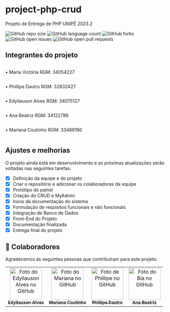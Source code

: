# project-php-crud

Projeto de Entrega de PHP UNIPÊ 2023.2

![GitHub repo size](https://img.shields.io/github/repo-size/victoriaflb/project-php-crud?style=for-the-badge)
![GitHub language count](https://img.shields.io/github/languages/count/victoriaflb/project-php-crud?style=for-the-badge)
![GitHub forks](https://img.shields.io/github/forks/victoriaflb/project-php-crud?style=for-the-badge)
![GitHub open issues](https://img.shields.io/github/issues/victoriaflb/project-php-crud?style=for-the-badge)
![GitHub open pull requests](https://img.shields.io/github/issues-pr/victoriaflb/project-php-crud?style=for-the-badge)

 

## Integrantes do projeto

<div style="flex-direction:column; display:flex">
<p>• Maria Victória RGM: 34054227</p>
<p>• Phillipe Dautro RGM: 32832427</p>
<p>• Edyllauson Alves RGM: 34075127</p>
<p>• Ana Beatriz RGM: 34122788</p>
<p>• Mariana Coutinho RGM: 33489190</p>

</div>

## Ajustes e melhorias

O projeto ainda está em desenvolvimento e as próximas atualizações serão voltadas nas seguintes tarefas:

- [x] Definição da equipe e do projeto
- [x] Criar o repositório e adicionar os colaboradores da equipe
- [x] Protótipo do painel
- [X] Criação do CRUD e MyAdmin
- [x] Inicio da documentação do sistema
- [x] Formulação de requisitos funcionais e não funcionais
- [X] Integração de Banco de Dados
- [X] Front-End do Projeto
- [X] Documentação finalizada
- [X] Entrega final do projeto

## 🤝 Colaboradores

Agradecemos às seguintes pessoas que contribuíram para este projeto:

<table>
  <tr>
    <td align="center">
      <a href="https://github.com/Edyllauson">
        <img src="https://avatars.githubusercontent.com/u/124541348?v=4" width="100px" alt="Foto do Edyllauson Alves no GitHub"/><br>
        <sub>
          <b style="text-decoration: none;">Edyllauson Alves</b>
        </sub>
      </a>
    </td>
    <td align="center">
      <a href="https://github.com/havilliard">
        <img src="https://avatars.githubusercontent.com/u/149206726?v=4" width="100px;" alt="Foto do Mariana no GitHub"/><br>
        <sub>
          <b>Mariana Coutinho</b>
        </sub>
      </a>
    </td>
    <td align="center">
      <a href="https://github.com/phdautro">
        <img src="https://avatars.githubusercontent.com/u/128640024?v=4" width="100px;" alt="Foto de Phillipe no GitHub"/><br>
        <sub>
          <b>Phillipe Dautro</b>
        </sub>
      </a>
    </td>
   <td align="center">
      <a href="https://github.com/AnaBiaZS">
        <img src="https://avatars.githubusercontent.com/u/149087087?v=4" width="100px;" alt="Foto do Bia no GitHub"/><br>
        <sub>
          <b>Ana Beatriz</b>
        </sub>
      </a>
    </td>
  </tr>
</table>
